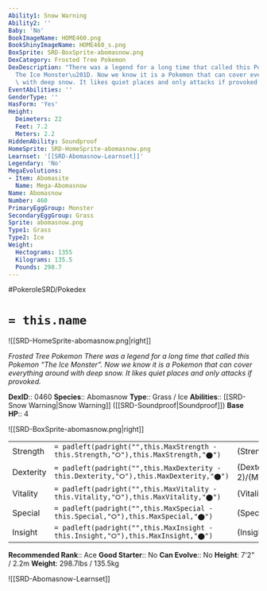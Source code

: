 ```yaml
---
Ability1: Snow Warning
Ability2: ''
Baby: 'No'
BookImageName: HOME460.png
BookShinyImageName: HOME460_s.png
BoxSprite: SRD-BoxSprite-abomasnow.png
DexCategory: Frosted Tree Pokemon
DexDescription: "There was a legend for a long time that called this Pokemon \u201C\
  The Ice Monster\u201D. Now we know it is a Pokemon that can cover everything around\
  \ with deep snow. It likes quiet places and only attacks if provoked."
EventAbilities: ''
GenderType: ''
HasForm: 'Yes'
Height:
  Deimeters: 22
  Feet: 7.2
  Meters: 2.2
HiddenAbility: Soundproof
HomeSprite: SRD-HomeSprite-abomasnow.png
Learnset: '[[SRD-Abomasnow-Learnset]]'
Legendary: 'No'
MegaEvolutions:
- Item: Abomasite
  Name: Mega-Abomasnow
Name: Abomasnow
Number: 460
PrimaryEggGroup: Monster
SecondaryEggGroup: Grass
Sprite: abomasnow.png
Type1: Grass
Type2: Ice
Weight:
  Hectograms: 1355
  Kilograms: 135.5
  Pounds: 298.7
---
```


#PokeroleSRD/Pokedex

# `= this.name`

![[SRD-HomeSprite-abomasnow.png|right]]

*Frosted Tree Pokemon*
*There was a legend for a long time that called this Pokemon “The Ice Monster”. Now we know it is a Pokemon that can cover everything around with deep snow. It likes quiet places and only attacks if provoked.*

**DexID**:: 0460
**Species**:: Abomasnow
**Type**:: Grass / Ice
**Abilities**:: [[SRD-Snow Warning|Snow Warning]] ([[SRD-Soundproof|Soundproof]])
**Base HP**:: 4

![[SRD-BoxSprite-abomasnow.png|right]]

|           |                                                                                        |                                          |
| --------- | -------------------------------------------------------------------------------------- | ---------------------------------------- |
| Strength  | `= padleft(padright("",this.MaxStrength - this.Strength,"⭘"),this.MaxStrength,"⬤")`    | (Strength::2)/(MaxStrength::5)   |
| Dexterity | `= padleft(padright("",this.MaxDexterity - this.Dexterity,"⭘"),this.MaxDexterity,"⬤")` | (Dexterity:: 2)/(MaxDexterity::4) |
| Vitality  | `= padleft(padright("",this.MaxVitality - this.Vitality,"⭘"),this.MaxVitality,"⬤")`    | (Vitality::2)/(MaxVitality::5)   |
| Special   | `= padleft(padright("",this.MaxSpecial - this.Special,"⭘"),this.MaxSpecial,"⬤")`       | (Special::2)/(MaxSpecial::5)     |
| Insight   | `= padleft(padright("",this.MaxInsight - this.Insight,"⭘"),this.MaxInsight,"⬤")`       | (Insight::2)/(MaxInsight::5)     |

**Recommended Rank**:: Ace
**Good Starter**:: No
**Can Evolve**:: No
**Height**: 7'2" / 2.2m
**Weight**: 298.7lbs / 135.5kg

![[SRD-Abomasnow-Learnset]]